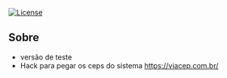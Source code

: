 <a href="https://packagist.org/packages/laravel/framework"><img src="https://poser.pugx.org/laravel/framework/license.svg" alt="License"></a>

## Sobre
- versão de teste
- Hack para pegar os ceps do sistema https://viacep.com.br/
